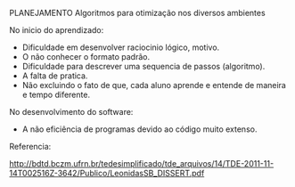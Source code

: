 PLANEJAMENTO
Algoritmos para otimização nos diversos ambientes

No inicio do aprendizado:

-  Dificuldade em desenvolver raciocinio lógico, motivo.
-  O não conhecer o formato padrão.
-  Dificuldade para descrever uma sequencia de passos (algoritmo).
-  A  falta de pratica.
-  Não excluindo o fato de que, cada aluno aprende e entende de maneira e    tempo diferente.

No desenvolvimento do software:

-   A não eficiência de programas devido ao código muito extenso.





Referencia:

http://bdtd.bczm.ufrn.br/tedesimplificado/tde_arquivos/14/TDE-2011-11-14T002516Z-3642/Publico/LeonidasSB_DISSERT.pdf